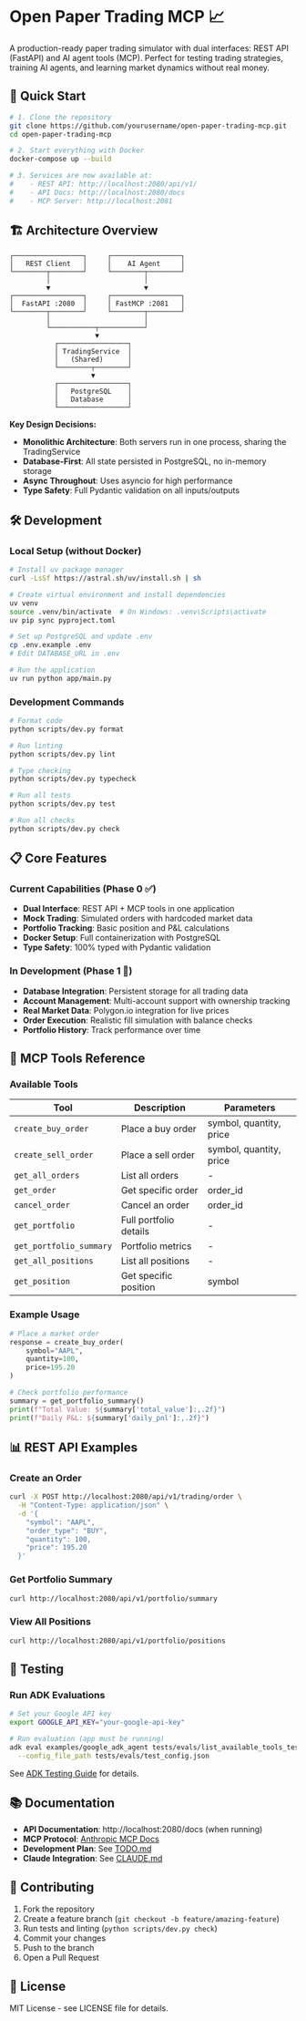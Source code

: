 # Open Paper Trading MCP 📈

A production-ready paper trading simulator with dual interfaces: REST API (FastAPI) and AI agent tools (MCP). Perfect for testing trading strategies, training AI agents, and learning market dynamics without real money.

## 🚀 Quick Start

```bash
# 1. Clone the repository
git clone https://github.com/yourusername/open-paper-trading-mcp.git
cd open-paper-trading-mcp

# 2. Start everything with Docker
docker-compose up --build

# 3. Services are now available at:
#    - REST API: http://localhost:2080/api/v1/
#    - API Docs: http://localhost:2080/docs
#    - MCP Server: http://localhost:2081
```

## 🏗️ Architecture Overview

```
┌─────────────────┐     ┌─────────────────┐
│   REST Client   │     │    AI Agent     │
└────────┬────────┘     └────────┬────────┘
         │                       │
         ▼                       ▼
┌─────────────────┐     ┌─────────────────┐
│  FastAPI :2080  │     │ FastMCP :2081   │
└────────┬────────┘     └────────┬────────┘
         │                       │
         └───────────┬───────────┘
                     ▼
           ┌─────────────────┐
           │ TradingService  │
           │   (Shared)      │
           └────────┬────────┘
                    ▼
           ┌─────────────────┐
           │   PostgreSQL    │
           │   Database      │
           └─────────────────┘
```

**Key Design Decisions:**
- **Monolithic Architecture**: Both servers run in one process, sharing the TradingService
- **Database-First**: All state persisted in PostgreSQL, no in-memory storage
- **Async Throughout**: Uses asyncio for high performance
- **Type Safety**: Full Pydantic validation on all inputs/outputs

## 🛠️ Development

### Local Setup (without Docker)

```bash
# Install uv package manager
curl -LsSf https://astral.sh/uv/install.sh | sh

# Create virtual environment and install dependencies
uv venv
source .venv/bin/activate  # On Windows: .venv\Scripts\activate
uv pip sync pyproject.toml

# Set up PostgreSQL and update .env
cp .env.example .env
# Edit DATABASE_URL in .env

# Run the application
uv run python app/main.py
```

### Development Commands

```bash
# Format code
python scripts/dev.py format

# Run linting
python scripts/dev.py lint

# Type checking
python scripts/dev.py typecheck

# Run all tests
python scripts/dev.py test

# Run all checks
python scripts/dev.py check
```

## 📋 Core Features

### Current Capabilities (Phase 0 ✅)

- **Dual Interface**: REST API + MCP tools in one application
- **Mock Trading**: Simulated orders with hardcoded market data
- **Portfolio Tracking**: Basic position and P&L calculations
- **Docker Setup**: Full containerization with PostgreSQL
- **Type Safety**: 100% typed with Pydantic validation

### In Development (Phase 1 🚧)

- **Database Integration**: Persistent storage for all trading data
- **Account Management**: Multi-account support with ownership tracking
- **Real Market Data**: Polygon.io integration for live prices
- **Order Execution**: Realistic fill simulation with balance checks
- **Portfolio History**: Track performance over time

## 🤖 MCP Tools Reference

### Available Tools

| Tool | Description | Parameters |
|------|-------------|------------|
| `create_buy_order` | Place a buy order | symbol, quantity, price |
| `create_sell_order` | Place a sell order | symbol, quantity, price |
| `get_all_orders` | List all orders | - |
| `get_order` | Get specific order | order_id |
| `cancel_order` | Cancel an order | order_id |
| `get_portfolio` | Full portfolio details | - |
| `get_portfolio_summary` | Portfolio metrics | - |
| `get_all_positions` | List all positions | - |
| `get_position` | Get specific position | symbol |

### Example Usage

```python
# Place a market order
response = create_buy_order(
    symbol="AAPL",
    quantity=100,
    price=195.20
)

# Check portfolio performance
summary = get_portfolio_summary()
print(f"Total Value: ${summary['total_value']:,.2f}")
print(f"Daily P&L: ${summary['daily_pnl']:,.2f}")
```

## 📊 REST API Examples

### Create an Order
```bash
curl -X POST http://localhost:2080/api/v1/trading/order \
  -H "Content-Type: application/json" \
  -d '{
    "symbol": "AAPL",
    "order_type": "BUY",
    "quantity": 100,
    "price": 195.20
  }'
```

### Get Portfolio Summary
```bash
curl http://localhost:2080/api/v1/portfolio/summary
```

### View All Positions
```bash
curl http://localhost:2080/api/v1/portfolio/positions
```

## 🧪 Testing

### Run ADK Evaluations

```bash
# Set your Google API key
export GOOGLE_API_KEY="your-google-api-key"

# Run evaluation (app must be running)
adk eval examples/google_adk_agent tests/evals/list_available_tools_test.json \
  --config_file_path tests/evals/test_config.json
```

See [ADK Testing Guide](tests/evals/ADK-testing-evals.md) for details.

## 📚 Documentation

- **API Documentation**: http://localhost:2080/docs (when running)
- **MCP Protocol**: [Anthropic MCP Docs](https://modelcontextprotocol.io/)
- **Development Plan**: See [TODO.md](TODO.md)
- **Claude Integration**: See [CLAUDE.md](CLAUDE.md)

## 🤝 Contributing

1. Fork the repository
2. Create a feature branch (`git checkout -b feature/amazing-feature`)
3. Run tests and linting (`python scripts/dev.py check`)
4. Commit your changes
5. Push to the branch
6. Open a Pull Request

## 📄 License

MIT License - see LICENSE file for details.

